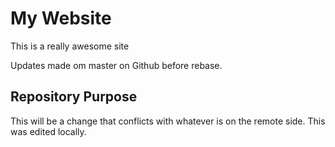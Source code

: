# My Website

This is a really awesome site

Updates made om master on Github before rebase.

## Repository Purpose

This will be a change that conflicts
with whatever is on the remote side.
This was edited locally.